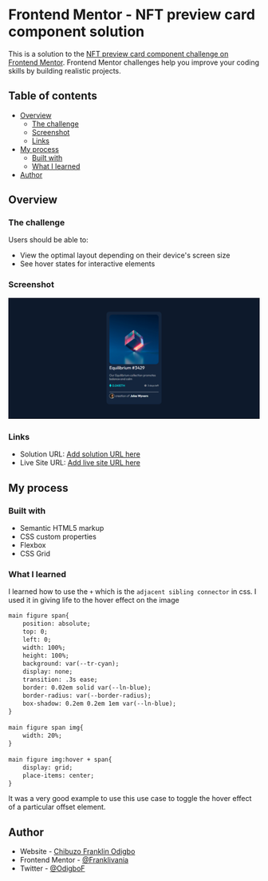# Frontend Mentor - NFT preview card component solution

This is a solution to the [NFT preview card component challenge on Frontend Mentor](https://www.frontendmentor.io/challenges/nft-preview-card-component-SbdUL_w0U). Frontend Mentor challenges help you improve your coding skills by building realistic projects. 

## Table of contents

- [Overview](#overview)
  - [The challenge](#the-challenge)
  - [Screenshot](#screenshot)
  - [Links](#links)
- [My process](#my-process)
  - [Built with](#built-with)
  - [What I learned](#what-i-learned)
- [Author](#author)

## Overview

### The challenge

Users should be able to:

- View the optimal layout depending on their device's screen size
- See hover states for interactive elements

### Screenshot

![](./screenshot.png)

### Links

- Solution URL: [Add solution URL here](https://franklivania-nft-preview-card.netlify.app/)
- Live Site URL: [Add live site URL here](https://franklivania-nft-preview-card.netlify.app/)

## My process

### Built with

- Semantic HTML5 markup
- CSS custom properties
- Flexbox
- CSS Grid
### What I learned

I learned how to use the `+` which is the `adjacent sibling connector` in css. I used it in giving life to the hover effect on the image

```
main figure span{
    position: absolute;
    top: 0;
    left: 0;
    width: 100%;
    height: 100%;
    background: var(--tr-cyan);
    display: none;
    transition: .3s ease;
    border: 0.02em solid var(--ln-blue);
    border-radius: var(--border-radius);
    box-shadow: 0.2em 0.2em 1em var(--ln-blue);
}

main figure span img{
    width: 20%;
}

main figure img:hover + span{
    display: grid;
    place-items: center;
}
```

It was a very good example to use this use case to toggle the hover effect of a particular offset element.

## Author

- Website - [Chibuzo Franklin Odigbo](https://github.com/Franklivania)
- Frontend Mentor - [@Franklivania](https://www.frontendmentor.io/profile/Franklivania)
- Twitter - [@OdigboF](https://www.twitter.com/OdigboF)